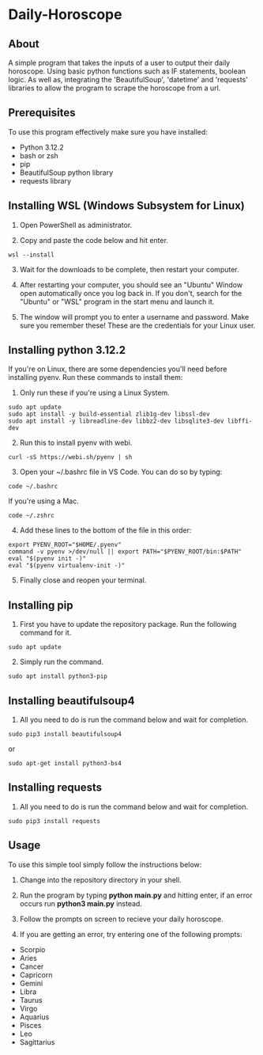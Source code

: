 #  Daily-Horoscope
## About
A simple program that takes the inputs of a user to output their daily horoscope. Using basic python functions such as IF statements, boolean logic. As well as, integrating the 'BeautifulSoup', 'datetime' and 'requests' libraries to allow the program to scrape the horoscope from a url.

## Prerequisites
To use this program effectively make sure you have installed:
* Python 3.12.2
* bash or zsh
* pip
* BeautifulSoup python library
* requests library

## Installing WSL (Windows Subsystem for Linux)

1. Open PowerShell as administrator.

2. Copy and paste the code below and hit enter.
```
wsl --install
```
3. Wait for the downloads to be complete, then restart your computer.

4. After restarting your computer, you should see an "Ubuntu" Window open automatically once you log back in. If you don't, search for the "Ubuntu" or "WSL" program in the start menu and launch it.

5. The window will prompt you to enter a username and password. Make sure you remember these! These are the credentials for your Linux user.

## Installing python 3.12.2
If you're on Linux, there are some dependencies you'll need before installing pyenv. Run these commands to install them:

1. Only run these if you're using a Linux System.
```
sudo apt update
sudo apt install -y build-essential zlib1g-dev libssl-dev
sudo apt install -y libreadline-dev libbz2-dev libsqlite3-dev libffi-dev
```
2. Run this to install pyenv with webi.
```
curl -sS https://webi.sh/pyenv | sh
```
3. Open your ~/.bashrc file in VS Code. You can do so by typing:
```
code ~/.bashrc
```
If you're using a Mac.
```
code ~/.zshrc
```
4. Add these lines to the bottom of the file in this order:
```
export PYENV_ROOT="$HOME/.pyenv"
command -v pyenv >/dev/null || export PATH="$PYENV_ROOT/bin:$PATH"
eval "$(pyenv init -)"
eval "$(pyenv virtualenv-init -)"
```

5. Finally close and reopen your terminal.

## Installing pip
1. First you have to update the repository package. Run the following command for it.
```
sudo apt update
```
2. Simply run the command.
```
sudo apt install python3-pip
```
## Installing beautifulsoup4
1. All you need to do is run the command below and wait for completion.
```
sudo pip3 install beautifulsoup4
```
or
```
sudo apt-get install python3-bs4
```
## Installing requests
1. All you need to do is run the command below and wait for completion.
```
sudo pip3 install requests
```


## Usage
To use this simple tool simply follow the instructions below:

1. Change into the repository directory in your shell.

2. Run the program by typing **python main.py** and hitting enter, if an error occurs run **python3 main.py** instead.

3. Follow the prompts on screen to recieve your daily horoscope.

4. If you are getting an error, try entering one of the following prompts:
* Scorpio
* Aries
* Cancer
* Capricorn
* Gemini
* Libra
* Taurus
* Virgo
* Aquarius
* Pisces
* Leo
* Sagittarius
